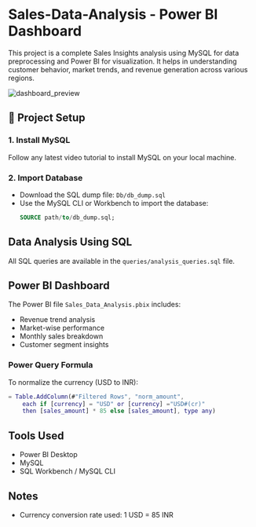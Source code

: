 # Sales-Data-Analysis - Power BI Dashboard

This project is a complete Sales Insights analysis using MySQL for data preprocessing and Power BI for visualization. It helps in understanding customer behavior, market trends, and revenue generation across various regions.

![dashboard_preview](https://github.com/user-attachments/assets/605a168e-a4d0-40c2-97cf-d3945dacb473)

## 🔧 Project Setup

### 1. Install MySQL
Follow any latest video tutorial to install MySQL on your local machine.

### 2. Import Database
- Download the SQL dump file: `Db/db_dump.sql`
- Use the MySQL CLI or Workbench to import the database:
  ```sql
  SOURCE path/to/db_dump.sql;

## Data Analysis Using SQL

All SQL queries are available in the `queries/analysis_queries.sql` file.

## Power BI Dashboard

The Power BI file `Sales_Data_Analysis.pbix` includes:
- Revenue trend analysis
- Market-wise performance
- Monthly sales breakdown
- Customer segment insights

### Power Query Formula
To normalize the currency (USD to INR):

```m
= Table.AddColumn(#"Filtered Rows", "norm_amount",
    each if [currency] = "USD" or [currency] ="USD#(cr)"
    then [sales_amount] * 85 else [sales_amount], type any)
```

## Tools Used
- Power BI Desktop
- MySQL
- SQL Workbench / MySQL CLI

## Notes
- Currency conversion rate used: 1 USD = 85 INR

